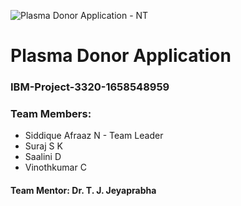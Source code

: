 ![Plasma Donor Application - NT](https://user-images.githubusercontent.com/64256552/197307831-08d015f4-1275-4ab2-99ce-878ef4cb603a.png)

# Plasma Donor Application
### IBM-Project-3320-1658548959


### Team Members:
- Siddique Afraaz N - Team Leader
- Suraj S K
- Saalini D
- Vinothkumar C
#### Team Mentor: Dr. T. J. Jeyaprabha
